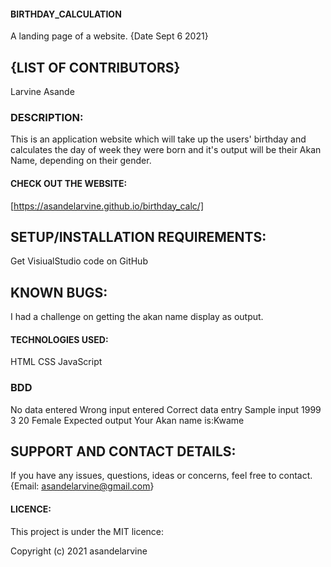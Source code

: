 #### BIRTHDAY_CALCULATION

A landing page of a website. {Date Sept 6 2021}

## {LIST OF CONTRIBUTORS}

Larvine Asande

### DESCRIPTION:

This is an application website which will take up the users' birthday and calculates the day of week they were born and it's output will be their Akan Name, depending on their gender.
                        

#### CHECK OUT THE WEBSITE:

[https://asandelarvine.github.io/birthday_calc/]

## SETUP/INSTALLATION REQUIREMENTS:

Get VisiualStudio code on GitHub

## KNOWN BUGS:

I had a challenge on getting the akan name display as output.

#### TECHNOLOGIES USED:

HTML
CSS
JavaScript

### BDD

No data entered
Wrong input entered
Correct data entry
Sample input
1999 3 20 Female
Expected output
Your Akan name is:Kwame

## SUPPORT AND CONTACT DETAILS:

If you have any issues, questions, ideas or concerns, feel free to contact. {Email: asandelarvine@gmail.com}

#### LICENCE:

This project is under the MIT licence:

Copyright (c) 2021 asandelarvine
